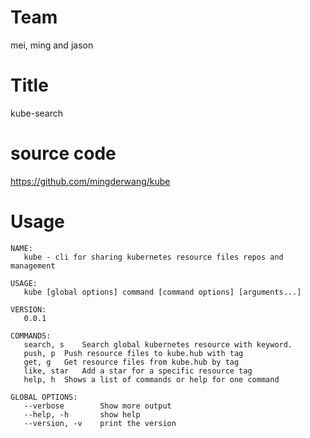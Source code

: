 # Team

mei, ming and jason

# Title

kube-search

# source code

https://github.com/mingderwang/kube

# Usage

```
NAME:
   kube - cli for sharing kubernetes resource files repos and management

USAGE:
   kube [global options] command [command options] [arguments...]
   
VERSION:
   0.0.1
   
COMMANDS:
   search, s	Search global kubernetes resource with keyword.
   push, p	Push resource files to kube.hub with tag
   get, g	Get resource files from kube.hub by tag
   like, star	Add a star for a specific resource tag
   help, h	Shows a list of commands or help for one command
   
GLOBAL OPTIONS:
   --verbose		Show more output
   --help, -h		show help
   --version, -v	print the version

```
